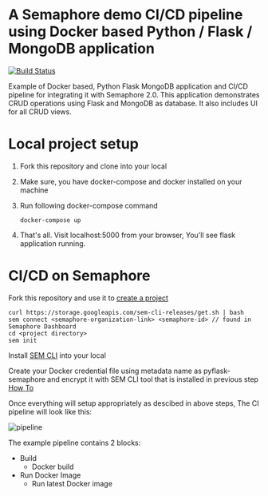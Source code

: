# A Semaphore demo CI/CD pipeline using Docker based Python / Flask / MongoDB application

[![Build Status](https://semaphore-demos.semaphoreci.com/badges/semaphore-demo-python-flask/branches/master.svg)](https://semaphore-demos.semaphoreci.com/projects/semaphore-demo-python-flask)

Example of Docker based, Python Flask MongoDB application and CI/CD pipeline for integrating it with Semaphore 2.0. This application demonstrates CRUD operations using Flask and MongoDB as database. It also includes UI for all CRUD views.

# Local project setup

1. Fork this repository and clone into your local

2. Make sure, you have docker-compose and docker installed on your machine

3. Run following docker-compose command
   ```
   docker-compose up
   ```
4. That's all. Visit localhost:5000 from your browser, You'll see flask application           running.

# CI/CD on Semaphore

Fork this repository and use it to [create a project](https://docs.semaphoreci.com/article/63-your-first-project)
   ```
   curl https://storage.googleapis.com/sem-cli-releases/get.sh | bash
   sem connect <semaphore-organization-link> <semaphore-id> // found in Semaphore Dashboard
   cd <project directory>
   sem init
   ```

Install [SEM CLI](https://docs.semaphoreci.com/article/53-sem-reference#download-and-install) into your local

Create your Docker credential file using metadata name as pyflask-semaphore and encrypt it with SEM CLI tool that is installed in previous step [How To](https://docs.semaphoreci.com/article/66-environment-variables-and-secrets)

Once everything will setup appropriately as descibed in above steps, The CI pipeline will look like this:

![pipeline](./.semaphore/pipeline.png)

The example pipeline contains 2 blocks:

* Build
   * Docker build
* Run Docker Image
   * Run latest Docker image
